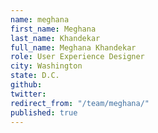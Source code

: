 ```yaml
---
name: meghana
first_name: Meghana
last_name: Khandekar
full_name: Meghana Khandekar
role: User Experience Designer
city: Washington
state: D.C.
github: 
twitter: 
redirect_from: "/team/meghana/"
published: true
---
```


